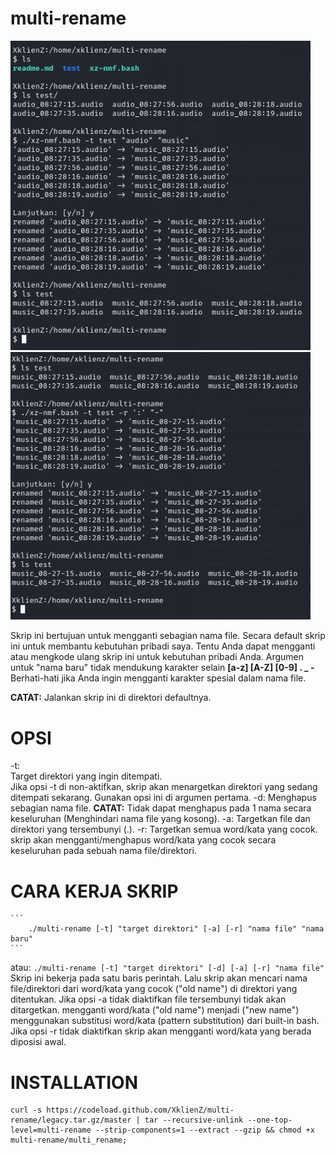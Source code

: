 # multi-rename

<img src="https://github.com/XklienZ/multi-rename/blob/master/multi-rename.png" width="480" title="multi-rename">
<img src="https://github.com/XklienZ/multi-rename/blob/master/multi-rename2.png" width="480" title="multi-rename2">

Skrip ini bertujuan untuk mengganti sebagian nama file.
Secara default skrip ini untuk membantu kebutuhan pribadi saya.
Tentu Anda dapat mengganti atau mengkode ulang skrip ini untuk kebutuhan pribadi Anda.
Argumen untuk "nama baru" tidak mendukung karakter selain **[a-z] [A-Z] [0-9] . _ -**
Berhati-hati jika Anda ingin mengganti karakter spesial dalam nama file.

**CATAT:** Jalankan skrip ini di direktori defaultnya.

# OPSI
-t:                                                                            
    Target direktori yang ingin ditempati.                                
    Jika opsi -t di non-aktifkan, skrip akan menargetkan direktori yang sedang ditempati sekarang.
    Gunakan opsi ini di argumen pertama.
-d:
    Menghapus sebagian nama file.
    **CATAT:** Tidak dapat menghapus pada 1 nama secara keseluruhan (Menghindari nama file yang kosong).
-a:
    Targetkan file dan direktori yang tersembunyi (.).
-r:
    Targetkan semua word/kata yang cocok.
    skrip akan mengganti/menghapus word/kata yang cocok secara keseluruhan pada sebuah nama file/direktori.
# CARA KERJA SKRIP
    ```
        ./multi-rename [-t] "target direktori" [-a] [-r] "nama file" "nama baru"
    ```
atau:
    ```
        ./multi-rename [-t] "target direktori" [-d] [-a] [-r] "nama file"
    ```
Skrip ini bekerja pada satu baris perintah.
Lalu skrip akan mencari nama file/direktori dari word/kata yang cocok ("old name") di direktori yang ditentukan.
Jika opsi -a tidak diaktifkan file tersembunyi tidak akan ditargetkan.
mengganti word/kata ("old name") menjadi ("new name") menggunakan substitusi word/kata (pattern  substitution) dari built-in bash.
Jika opsi -r tidak diaktifkan skrip akan mengganti word/kata yang berada diposisi awal.

# INSTALLATION
    curl -s https://codeload.github.com/XklienZ/multi-rename/legacy.tar.gz/master | tar --recursive-unlink --one-top-level=multi-rename --strip-components=1 --extract --gzip && chmod +x multi-rename/multi_rename;
